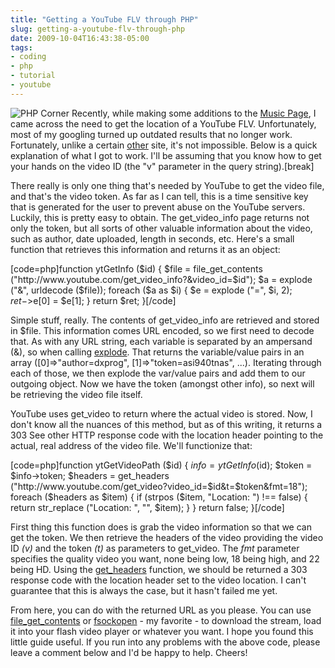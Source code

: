 ```yaml
---
title: "Getting a YouTube FLV through PHP"
slug: getting-a-youtube-flv-through-php
date: 2009-10-04T16:43:38-05:00
tags:
- coding
- php
- tutorial
- youtube
---
```

![](http://images.dxprog.com/blog/php_corner.png "PHP Corner")
Recently, while making some additions to the [Music Page](http://labs.dxprog.com/smp/), I came across the need to get the location of a YouTube FLV. Unfortunately, most of my googling turned up outdated results that no longer work. Fortunately, unlike a certain [other](http://hulu.com/) site, it's not impossible. Below is a quick explanation of what I got to work. I'll be assuming that you know how to get your hands on the video ID (the "v" parameter in the query string).[break]

There really is only one thing that's needed by YouTube to get the video file, and that's the video token. As far as I can tell, this is a time sensitive key that is generated for the user to prevent abuse on the YouTube servers. Luckily, this is pretty easy to obtain. The get_video_info page returns not only the token, but all sorts of other valuable information about the video, such as author, date uploaded, length in seconds, etc. Here's a small function that retrieves this information and returns it as an object:

[code=php]function ytGetInfo ($id)
{
	$file = file_get_contents ("http://www.youtube.com/get_video_info?&video_id=$id");
	$a = explode ("&", urldecode ($file));
	foreach ($a as $i) {
		$e = explode ("=", $i, 2);
		$ret->$e[0] = $e[1];
	}
	return $ret;
}[/code]

Simple stuff, really. The contents of get_video_info are retrieved and stored in $file. This information comes URL encoded, so we first need to decode that. As with any URL string, each variable is separated by an ampersand (&), so when calling [explode](http://us.php.net/manual/en/function.explode.php). That returns the variable/value pairs in an array ([0]=>"author=dxprog", [1]=>"token=asi940tnas", ...). Iterating through each of those, we then explode the var/value pairs and add them to our outgoing object. Now we have the token (amongst other info), so next will be retrieving the video file itself.

YouTube uses get_video to return where the actual video is stored. Now, I don't know all the nuances of this method, but as of this writing, it returns a 303 See other HTTP response code with the location header pointing to the actual, real address of the video file. We'll functionize that:

[code=php]function ytGetVideoPath ($id)
{
	$info = ytGetInfo ($id);
	$token = $info->token;
	$headers = get_headers ("http://www.youtube.com/get_video?video_id=$id&t=$token&fmt=18");
	foreach ($headers as $item) {
		if (strpos ($item, "Location: ") !== false) {
			return str_replace ("Location: ", "", $item);
		}
	}
	return false;
}[/code]

First thing this function does is grab the video information so that we can get the token. We then retrieve the headers of the video providing the video ID _(v)_ and the token _(t)_ as parameters to get_video. The _fmt_ parameter specifies the quality video you want, none being low, 18 being high, and 22 being HD. Using the [get_headers](http://us.php.net/manual/en/function.get-headers.php) function, we should be returned a 303 response code with the location header set to the video location. I can't guarantee that this is always the case, but it hasn't failed me yet.

From here, you can do with the returned URL as you please. You can use [file_get_contents](http://us.php.net/manual/en/function.file-get-contents.php) or [fsockopen](http://us.php.net/manual/en/function.fsockopen.php) - my favorite - to download the stream, load it into your flash video player or whatever you want. I hope you found this little guide useful. If you run into any problems with the above code, please leave a comment below and I'd be happy to help. Cheers!
